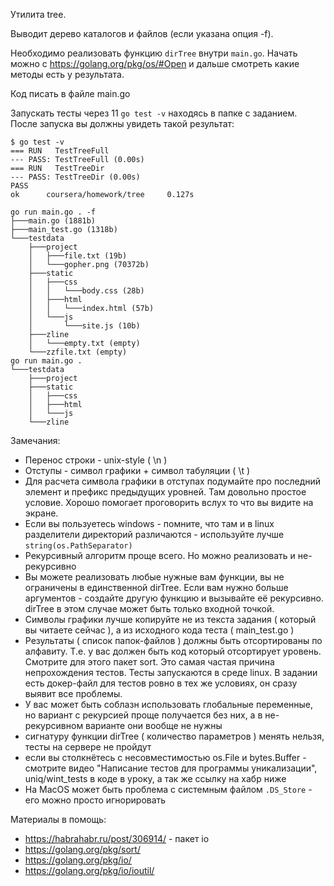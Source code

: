 Утилита tree.

Выводит дерево каталогов и файлов (если указана опция -f).

Необходимо реализовать функцию `dirTree` внутри `main.go`. Начать можно с https://golang.org/pkg/os/#Open и дальше смотреть какие методы есть у результата.

Код писать в файле main.go

Запускать тесты через 11 `go test -v` находясь в папке c заданием. После запуска вы должны увидеть такой результат:

```
$ go test -v
=== RUN   TestTreeFull
--- PASS: TestTreeFull (0.00s)
=== RUN   TestTreeDir
--- PASS: TestTreeDir (0.00s)
PASS
ok      coursera/homework/tree     0.127s
```

```
go run main.go . -f
├───main.go (1881b)
├───main_test.go (1318b)
└───testdata
	├───project
	│	├───file.txt (19b)
	│	└───gopher.png (70372b)
	├───static
	│	├───css
	│	│	└───body.css (28b)
	│	├───html
	│	│	└───index.html (57b)
	│	└───js
	│		└───site.js (10b)
	├───zline
	│	└───empty.txt (empty)
	└───zzfile.txt (empty)
go run main.go .
└───testdata
	├───project
	├───static
	│	├───css
	│	├───html
	│	└───js
	└───zline
```

Замечания:
* Перенос строки - unix-style ( \n )
* Отступы - символ графики + символ табуляции ( \t )
* Для расчета символа графики в отступах подумайте про последний элемент и префикс предыдущих уровней. Там довольно простое условие. Хорошо помогает проговорить вслух то что вы видите на экране.
* Если вы пользуетесь windows - помните, что там и в linux разделители директорий различаются - используйте лучше `string(os.PathSeparator)`
* Рекурсивный алгоритм проще всего. Но можно реализовать и не-рекурсивно
* Вы можете реализовать любые нужные вам функции, вы не ограничены в единственной dirTree. Если вам нужно больше аргументов - создайте другую функцию и вызывайте её рекурсивно. dirTree в этом случае может быть только входной точкой.
* Символы графики лучше копируйте не из текста задания ( который вы читаете сейчас ), а из исходного кода теста ( main_test.go )
* Результаты ( список папок-файлов ) должны быть отсортированы по алфавиту. Т.е. у вас должен быть код который отсортирует уровень. Смотрите для этого пакет sort. Это самая частая причина непрохождения тестов. Тесты запускаются в среде linux. В задании есть докер-файл для тестов ровно в тех же условиях, он сразу выявит все проблемы.
* У вас может быть соблазн использовать глобальные переменные, но вариант с рекурсией проще получается без них, а в не-рекурсивном варианте они вообще не нужны
* сигнатуру функции dirTree ( количество параметров ) менять нельзя, тесты на сервере не пройдут
* если вы столкнётесь с несовместимостью os.File и bytes.Buffer - смотрите видео "Написание тестов для программы уникализации", uniq/wint_tests в коде в уроку, а так же ссылку на хабр ниже
* На MacOS может быть проблема с системным файлом `.DS_Store` - его можно просто игнорировать

Материалы в помощь:
* https://habrahabr.ru/post/306914/ - пакет io
* https://golang.org/pkg/sort/
* https://golang.org/pkg/io/
* https://golang.org/pkg/io/ioutil/
